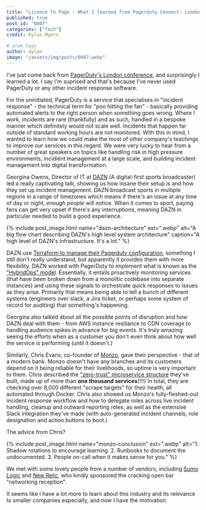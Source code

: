 ```yaml
---
title: "Licence To Page - What I learned from Pagerduty Connect: London"
published: true
post_id: "0007"
categories: ["Tech"]
credit: Dylan Myers

# atom tags
author: dylan
image: "/assets/img/posts/0007.webp"
---
```


I've just come back from [PagerDuty's London conference](https://meet.pagerduty.com/connect-london), and surprisingly I learned a lot. I say I'm suprised and that's because I've never used PagerDuty or any other incident response software.

For the uninitiated, PagerDuty is a service that specialises in "incident response" - the technical term for "poo hitting the fan" - basically providing automated alerts to the right person when something goes wrong. Where I work, incidents are rare (thankfully) and as such, handled in a bespoke manner which definitely would not scale well. Incidents that happen far outside of standard working hours are not monitored. With this in mind, I wanted to learn how we could make the most of other company's teachings to improve our services in this regard. We were very lucky to hear from a number of great speakers on topics like handling risk in high pressure environments, incidient management at a large scale, and building incident management into digital transformation.

Georgina Owens, Director of IT at [DAZN](https://dazngroup.com/) (A digital-first sports broadcaster) led a really captivating talk, showing us how insane their setup is and how they set up incident management. DAZN broadcast sports in multiple regions in a range of timezones which means if there's an issue at any time of day or night, _enough people_ will notice. When it comes to sport, paying fans can get very upset if there's any interruptions, meaning DAZN in particular needed to build a good experience.

{% include post_image.html name="dazn-architecture" ext=".webp" alt="A big flow chart describing DAZN's high level system architecture" caption="A high level of DAZN's infrastructure. It's a lot." %}

DAZN use [Terraform to manage their Pagerduty configuration](https://www.pagerduty.com/resources/webinar/scale-infrastructure-using-terraform-2/), something I still don't really understand, but apparently it provides them with more flexibility. DAZN worked with PagerDuty to implement what is known as the ["HybridOps" model](https://www.pagerduty.com/blog/what-is-hybridops/). Essentially, it entails proactively monitoring services (that have been broken down from a monolitic codebase into separate instances) and using these signals to orchestrate quick responses to issues as they arise. Primarily that means being able to tell a bunch of different systems (engineers over slack, a Jira ticket, or perhaps some system of record for auditing) that something's happening.

Georgina also talked about all the possible points of disruption and how DAZN deal with them - from AWS instance resiliance to CDN coverage to handling audience spikes in advance for big events. It's truly amazing seeing the efforts when as a customer you don't even think about how well the service is performing (until it doesn't.)

Similarly, Chris Evans, co-founder of [Monzo](https://monzo.com/about/), gave their perspective - that of a modern bank. Monzo doesn't have any branches and its customers depend on it being reliable for their livelihoods, so uptime is very important to them. Chris described the ["zero-trust" microservice structure](https://monzo.com/blog/we-built-network-isolation-for-1-500-services) they've built, made up of more than **one thousand services**(!!!) In total, they are checking over 8,000 different "scrape targets" for their health, all automated through Docker. Chris also showed us Monzo's fully-fleshed-out incident response workflow and how to delegate roles across live incident handling, cleanup and outward reporting roles, as well as the extensive Slack integration they've made (with auto-generated incident channels, role designation and action buttons to boot.)

The advice from Chris?

{% include post_image.html name="monzo-conclusion" ext=".webp" alt="1. Shadow rotations to encourage learning. 2. Runbooks to document the undocumented. 3. People on-call when it makes sense for you." %}

We met with some lovely people from a number of vendors, including [Sumo Logic](https://www.sumologic.com/) and [New Relic](https://newrelic.com/), who kindly sponsored the cracking open bar "networking reception".

It seems like I have a lot more to learn about this industry and its relevance to smaller companies especially, and now I have the motivation.
